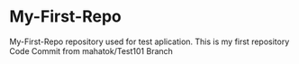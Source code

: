 # My-First-Repo
My-First-Repo repository used for test aplication. This is my first repository
Code Commit from mahatok/Test101 Branch
